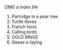 *OMG a index file*

1. Partridge in a pear tree
2. Turtle doves
3. French hens
4. Calling birds
5. GOLD RINGS
6. Geese a-laying
